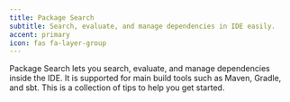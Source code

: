 ```yaml
---
title: Package Search 
subtitle: Search, evaluate, and manage dependencies in IDE easily.
accent: primary
icon: fas fa-layer-group
---
```


Package Search lets you search, evaluate, and manage dependencies inside the IDE. It is supported for main build tools such as Maven, Gradle, and sbt. This is a collection of tips to help you get started.
